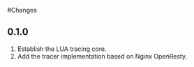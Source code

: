 #Changes

## 0.1.0
1. Establish the LUA tracing core.
2. Add the tracer implementation based on Nginx OpenResty.
